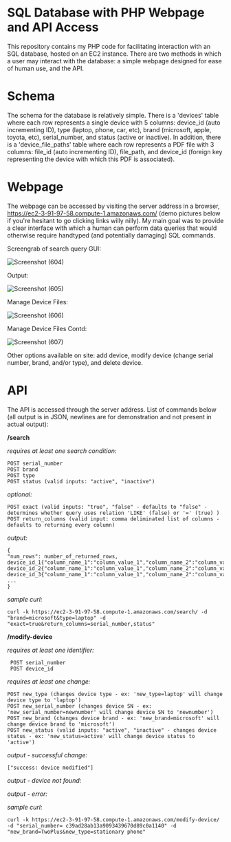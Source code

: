 # SQL Database with PHP Webpage and API Access

This repository contains my PHP code for facilitating interaction with an SQL database, hosted on an EC2 instance. There are two methods in which a user may interact with the database: a simple webpage designed for ease of human use, and the API.

# Schema

The schema for the database is relatively simple. There is a 'devices' table where each row represents a single device with 5 columns: device_id (auto incrementing ID), type (laptop, phone, car, etc), brand (microsoft, apple, toyota, etc), serial_number, and status (active or inactive). In addition, there is a 'device_file_paths' table where each row represents a PDF file with 3 columns: file_id (auto incrementing ID), file_path, and device_id (foreign key representing the device with which this PDF is associated). 

# Webpage

The webpage can be accessed by visiting the server address in a browser, https://ec2-3-91-97-58.compute-1.amazonaws.com/ (demo pictures below if you're hesitant to go clicking links willy nilly). My main goal was to provide a clear interface with which a human can perform data queries that would otherwise require handtyped (and potentially damaging) SQL commands.

Screengrab of search query GUI:

![Screenshot (604)](https://user-images.githubusercontent.com/56178051/172810947-251f33fd-4d96-417a-9e02-38597df3b6c2.png)

Output:

![Screenshot (605)](https://user-images.githubusercontent.com/56178051/172811424-e501366f-57f0-4a24-8957-05db3d471bdb.png)

Manage Device Files:

![Screenshot (606)](https://user-images.githubusercontent.com/56178051/172814798-39268721-a4db-48d7-a3d0-440582c9da82.png)

Manage Device Files Contd:

![Screenshot (607)](https://user-images.githubusercontent.com/56178051/172814912-2c0d71fb-55ec-42f7-9a5e-31ad787de75d.png)


Other options available on site: add device, modify device (change serial number, brand, and/or type), and delete device.

# API

The API is accessed through the server address. List of commands below (all output is in JSON, newlines are for demonstration and not present in actual output):

**/search**

 _requires at least one search condition:_
  
    POST serial_number
    POST brand
    POST type
    POST status (valid inputs: "active", "inactive")
   
_optional:_

    POST exact (valid inputs: "true", "false" - defaults to "false" - determines whether query uses relation 'LIKE' (false) or '=' (true) )
    POST return_columns (valid input: comma deliminated list of columns - defaults to returning every column)
    
_output:_

    {
    "num_rows": number_of_returned_rows,
    device_id_1{"column_name_1":"column_value_1","column_name_2":"column_value_2","column_name_3":"column_value_3",...},
    device_id_2{"column_name_1":"column_value_1","column_name_2":"column_value_2","column_name_3":"column_value_3",...},
    device_id_3{"column_name_1":"column_value_1","column_name_2":"column_value_2","column_name_3":"column_value_3",...},
    ...
    }

_sample curl:_

    curl -k https://ec2-3-91-97-58.compute-1.amazonaws.com/search/ -d "brand=microsoft&type=laptop" -d "exact=true&return_columns=serial_number,status"
    
**/modify-device**

 _requires at least one identifier:_
 
     POST serial_number
     POST device_id
     
_requires at least one change:_

    POST new_type (changes device type - ex: 'new_type=laptop' will change device type to 'laptop')
    POST new_serial_number (changes device SN - ex: 'new_serial_number=newnumber' will change device SN to 'newnumber')
    POST new_brand (changes device brand - ex: 'new_brand=microsoft' will change device brand to 'microsoft')
    POST new_status (valid inputs: "active", "inactive" - changes device status - ex: 'new_status=active' will change device status to 'active')
    
_output - successful change:_

    ["success: device modified"]
   
_output - device not found:_

_output - error:_

_sample curl:_

    curl -k https://ec2-3-91-97-58.compute-1.amazonaws.com/modify-device/ -d "serial_number= c39ad28ab13a9093439670d89c0a1140" -d "new_brand=TwoPlus&new_type=stationary phone"
